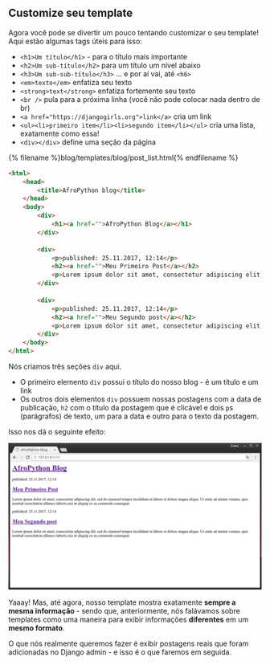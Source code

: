 ## Customize seu template

Agora você pode se divertir um pouco tentando customizar o seu template! Aqui estão algumas tags úteis para isso:

- `<h1>Um título</h1>` - para o título mais importante
- `<h2>Um sub-título</h2>` para um título um nível abaixo
- `<h3>Um sub-sub-título</h3>` ... e por aí vai, até `<h6>`
- `<em>texto</em>` enfatiza seu texto
- `<strong>text</strong>` enfatiza fortemente seu texto
- `<br />` pula para a próxima linha (você não pode colocar nada dentro de br)
- `<a href="https://djangogirls.org">link</a>` cria um link
- `<ul><li>primeiro item</li><li>segundo item</li></ul>` cria uma lista, exatamente como essa!
- `<div></div>` define uma seção da página

{% filename %}blog/templates/blog/post_list.html{% endfilename %}
```html
<html>
    <head>
        <title>AfroPython blog</title>
    </head>
    <body>
        <div>
            <h1><a href="">AfroPython Blog</a></h1>
        </div>

        <div>
            <p>published: 25.11.2017, 12:14</p>
            <h2><a href="">Meu Primeiro Post</a></h2>
            <p>Lorem ipsum dolor sit amet, consectetur adipiscing elit, sed do eiusmod tempor incididunt ut labore et dolore magna aliqua. Ut enim ad minim veniam, quis nostrud exercitation ullamco laboris nisi ut aliquip ex ea commodo consequat.</p>
        </div>

        <div>
            <p>published: 25.11.2017, 12:14</p>
            <h2><a href="">Meu Segundo post</a></h2>
            <p>Lorem ipsum dolor sit amet, consectetur adipiscing elit, sed do eiusmod tempor incididunt ut labore et dolore magna aliqua. Ut enim ad minim veniam, quis nostrud exercitation ullamco laboris nisi ut aliquip ex ea commodo consequat.</p>
        </div>
    </body>
</html>

```

Nós criamos três seções `div` aqui.

- O primeiro elemento `div` possui o título do nosso blog - é um título e um link
- Os outros dois elementos `div` possuem nossas postagens com a data de publicação, `h2` com o título da postagem que é clicável e dois `p`s (parágrafos) de texto, um para a data e outro para o texto da postagem.

Isso nos dá o seguinte efeito:

![Passo 4](../images/introducao_html/step4.png)

Yaaay! Mas, até agora, nosso template mostra exatamente __sempre a mesma informação__ - sendo que, anteriormente, nós falávamos sobre templates como uma maneira para exibir informações __diferentes__ em um __mesmo formato__.

O que nós realmente queremos fazer é exibir postagens reais que foram adicionadas no Django admin - e isso é o que faremos em seguida.
